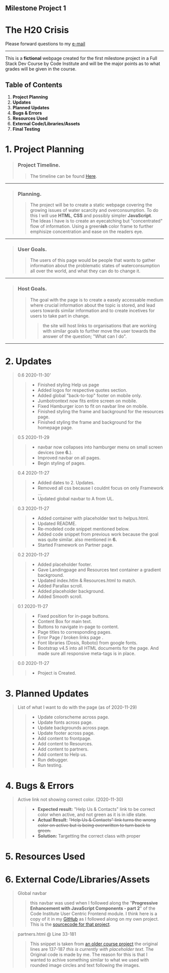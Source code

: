 ## Milestone Project 1

# The H20 Crisis

Please forward questions to my [e-mail](patrik.svahnstrom@gmail.com)

<hr>
This is a <strong>fictional</strong> webpage created for the first milestone project in a Full Stack Dev Course by Code Institute and will be the major points as to what grades will be given in the course.

## Table of Contents

1. <strong>Project Planning</strong>
2. <strong>Updates</strong>
3. <strong>Planned Updates</strong>
4. <strong>Bugs & Errors</strong>
5. <strong>Resources Used</strong>
6. <strong>External Code/Libraries/Assets</strong>
7. <strong>Final Testing</strong>



# 1. Project Planning
> ### Project Timeline.
>> The timeline can be found [Here](https://patrik-svahnstrm-team-1.monday.com/boards/879556521). 

<hr>

> ### Planning.
>> The project will be to create a static webpage covering the growing issues of water scarcity and overconsumption. To do this I will use **HTML**, **CSS** and possibly simpler **JavaScript**. <br>
The Ideas I have is to create an eyecatching but "concentrated" flow of information. Using a green**ish** color frame to further emphisize concentration and ease on the readers eye.
<hr>

> ### User Goals.
>> The users of this page would be people that wants to gather information about the problematic states of waterconsumption all over the world, and what they can do to change it.
<hr>

> ### Host Goals.
>> The goal with the page is to create a easely accessable medium where crucial information about the topic is stored, and lead users towards similar information and to create incetives for users to take part in change.
>>> the site will host links to organisations that are working with similar goals to further move the user towards the answer of the question; "What can I do".
<hr>

# 2. Updates



> 0.6 2020-11-30'
>> * Finished styling Help us page
>> * Added logos for respective quotes section.
>> * Added global "back-to-top" footer on mobile only.
>> * Jumbotrontext now fits entire screen on mobile.
>> * Fixed Hamburger icon to fit on navbar line on mobile.
>> * Finished styling the frame and background for the resources page.
>> * Finished styling the frame and background for the homepage page.

> 0.5 2020-11-29
>> * navbar now collapses into hamburger menu on small screen devices (see <strong>6.</strong>).
>> * Improved navbar on all pages.
>> * Begin styling of pages.

> 0.4 2020-11-27
>> * Added dates to 2. Updates.
>> * Removed all css because I couldnt focus on only Framework ...
>> * Updated global navbar to A from UL.

> 0.3 2020-11-27
>> * Added container with placeholder text to helpus.html.
>> * Updated README.
>> * Re-modeled code snippet mentioned below.
>> * Added code snippet from previous work because the goal was quite similar. also mentioned in <strong>6.</strong>
>> * Started Framework on Partner page.

> 0.2 2020-11-27
>> * Added placeholder footer.
>> * Gave Landingpage and Resources text container a gradient background.
>> * Updated index.htlm & Resources.html to match.
>> * Added Parallax scroll.
>> * Added placeholder background.
>> * Added Smooth scroll.

> 0.1 2020-11-27
>> * Fixed position for in-page buttons.
>> * Content Box for main text.
>> * Buttons to navigate in-page to content.
>> * Page titles to corresponding pages.
>> * Error Page / broken links page .
>> * Font libraries (Dosis, Roboto) from google fonts.
>> * Bootstrap v4.5 into all HTML documents for the page. And made sure all responsive meta-tags is in place.

> 0.0 2020-11-27
>> * Project is Created.

# 3. Planned Updates

> List of what I want to do with the page (as of 2020-11-29)
>> * Update colorscheme across page.
>> * Update fonts across page.
>> * Update backgrounds across page.
>> * Update footer across page.
>> * Add content to frontpage.
>> * Add content to Resources.
>> * Add content to partners.
>> * Add content to Help us.
>> * Run debugger.
>> * Run testing.

# 4. Bugs & Errors

> Active link not showing correct color. (2020-11-30)
>> * <strong>Expected result:</strong>
>> "Help Us & Contacts" link to be correct color when active, and not green as it is in idle state.
>> * <strong>Actual Result:</strong>
>> ~~"Help Us  & Contacts" link turns the wrong color on active but is being overwritten to turn back to green.~~
>> * <strong>Solution:</strong>
>> Targetting the correct class with proper 

# 5. Resources Used


# 6. External Code/Libraries/Assets
>Global navbar
>> this navbar was used when I followed along the "**Progressive Enhancement with JavaScript Components - part 2**" of the Code Institute User Centric Frontend module.
>> I think here is a copy of it in my [GitHub](https://github.com/Daffie95/bootstrap-intro) as I followed along on my own project. This is the [sourcecode for that project](https://github.com/Code-Institute-Solutions/BootstrappingYourNextBigIdea-BS4/blob/master/03-Components/04-progressive_enhancements_with_javascript_components-part-2/index.html).

> partners.html @ Line 33-181
>> This snippet is taken from [an older course project](https://github.com/Daffie95/bootstrap-intro/blob/master/index.html) the original lines are 137-187 *this is currently with placeholder text*.
>> The Original code is made by me. The reason for this is that I wanted to achive something similar to what we used with rounded image circles and text following the images.
